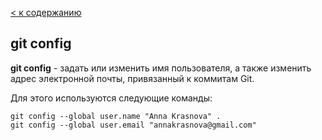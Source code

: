 [< к содержанию](./readme.md)

## git config

**git config** - задать или изменить имя пользователя, а также изменить адрес электронной почты, привязанный к коммитам Git. 

Для этого используются следующие команды:

```bash=
git config --global user.name "Anna Krasnova" .
git config --global user.email "annakrasnova@gmail.com"
```